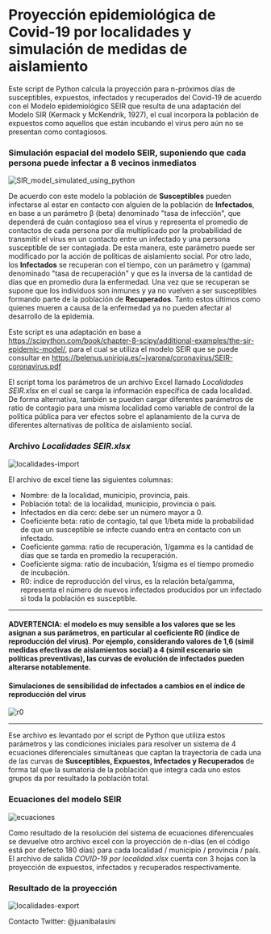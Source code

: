 # Proyección epidemiológica de Covid-19 por localidades y simulación de medidas de aislamiento
Este script de Python calcula la proyección para n-próximos días de susceptibles, expuestos, infectados y recuperados del Covid-19 de acuerdo con el Modelo epidemiológico SEIR que resulta de una adaptación del Modelo SIR (Kermack y McKendrik, 1927), el cual incorpora la población de expuestos como aquellos que están incubando el virus pero aún no se presentan como contagiosos.

### Simulación espacial del modelo SEIR, suponiendo que cada persona puede infectar a 8 vecinos inmediatos
![SIR_model_simulated_using_python](https://user-images.githubusercontent.com/20490811/77556419-4251de00-6e97-11ea-92b2-2d85a731cb45.gif)

De acuerdo con este modelo la población de **Susceptibles** pueden infectarse al estar en contacto con alguien de la población de **Infectados**, en base a un parámetro β (beta) denominado "tasa de infección", que dependerá de cuán contagioso sea el virus y representa el promedio de contactos de cada persona por día multiplicado por la probabilidad de transmitir el virus en un contacto entre un infectado y una persona susceptible de ser contagiada. De esta manera, este parámetro puede ser modificado por la acción de políticas de aislamiento social. Por otro lado, los **Infectados** se recuperan con el tiempo, con un parámetro γ (gamma) denominado "tasa de recuperación" y que es la inversa de la cantidad de días que en promedio dura la enfermedad. Una vez que se recuperan se supone que los individuos son inmunes y ya no vuelven a ser susceptibles formando parte de la población de **Recuperados**. Tanto estos últimos como quienes mueren a causa de la enfermedad ya no pueden afectar al desarrollo de la epidemia. 

Este script es una adaptación en base a https://scipython.com/book/chapter-8-scipy/additional-examples/the-sir-epidemic-model/, para el cual se utiliza el modelo SEIR que se puede consultar en https://belenus.unirioja.es/~jvarona/coronavirus/SEIR-coronavirus.pdf

El script toma los parámetros de un archivo Excel llamado *Localidades SEIR.xlsx* en el cual se carga la información específica de cada localidad. De forma alternativa, también se pueden cargar diferentes parámetros de ratio de contagio para una misma localidad como variable de control de la política pública para ver efectos sobre el aplanamiento de la curva de diferentes alternativas de política de aislamiento social.

### Archivo *Localidades SEIR.xlsx*
![localidades-import](https://user-images.githubusercontent.com/20490811/77917399-e9a48b80-7270-11ea-9666-78f8b44d4c34.JPG)

El archivo de excel tiene las siguientes columnas:

- Nombre: de la localidad, municipio, provincia, pais. 
- Población total: de la localidad, municipio, provincia o pais.
- Infectados en día cero: debe ser un número mayor a 0.
- Coeficiente beta: ratio de contagio, tal que 1/beta mide la probabilidad de que un susceptible se infecte cuando entra en contacto con un infectado. 
- Coeficiente gamma: ratio de recuperación, 1/gamma es la cantidad de días que se tarda en promedio la recuperación.
- Coeficiente sigma: ratio de incubación, 1/sigma es el tiempo promedio de incubación.
- R0: índice de reproducción del virus, es la relación beta/gamma, representa el número de nuevos infectados producidos por un infectado si toda la población es susceptible.

***
#### ADVERTENCIA: el modelo es muy sensible a los valores que se les asignan a sus parámetros, en particular al coeficiente R0 (índice de reproducción del virus). Por ejemplo, considerando valores de 1,6 (simil medidas efectivas de aislamientos social) a 4 (simil escenario sin políticas preventivas), las curvas de evolución de infectados pueden alterarse notablemente. 
#### Simulaciones de sensibilidad de infectados a cambios en el índice de reproducción del virus
![r0](https://user-images.githubusercontent.com/20490811/77571314-e8a7de80-6eab-11ea-8027-a89d0d286651.JPG)
***

Ese archivo es levantado por el script de Python que utiliza estos parámetros y las condiciones iniciales para resolver un sistema de 4 ecuaciones diferenciales simultáneas que captan la trayectoria de cada una de las curvas de **Susceptibles, Expuestos, Infectados y Recuperados** de forma tal que la sumatoria de la población que integra cada uno estos grupos da por resultado la población total.

### Ecuaciones del modelo SEIR
![ecuaciones](https://user-images.githubusercontent.com/20490811/77480037-b2148a00-6dff-11ea-90de-99ea4d89e316.JPG)

Como resultado de la resolución del sistema de ecuaciones diferencuales se devuelve otro archivo excel con la proyección de n-días (en el código está por defecto 180 días) para cada localidad / municipio / provincia / país. El archivo de salida *COVID-19 por localidad.xlsx* cuenta con 3 hojas con la proyección de expuestos, infectados y recuperados respectivamente.

### Resultado de la proyección
![localidades-export](https://user-images.githubusercontent.com/20490811/77480167-f869e900-6dff-11ea-9900-d926e80f7939.JPG)

Contacto Twitter: @juanibalasini
